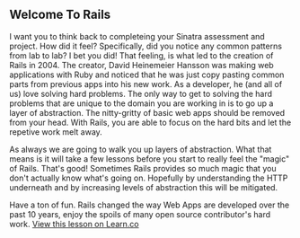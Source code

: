 ## Welcome To Rails

I want you to think back to completeing your Sinatra assessment and project. How did it feel? Specifically, did you notice any common patterns from lab to lab? I bet you did! That feeling, is what led to the creation of Rails in 2004. The creator, David Heinemeier Hansson was making web applications with Ruby and noticed that he was just copy pasting common parts from previous apps into his new work. As a developer, he (and all of us) love solving hard problems. The only way to get to solving the hard problems that are unique to the domain you are working in is to go up a layer of abstraction. The nitty-gritty of basic web apps should be removed from your head. With Rails, you are able to focus on the hard bits and let the repetive work melt away. 

As always we are going to walk you up layers of abstraction. What that means is it will take a few lessons before you start to really feel the "magic" of Rails. That's good! Sometimes Rails provides so much magic that you don't actually know what's going on. Hopefully by understanding the HTTP underneath and by increasing levels of abstraction this will be mitigated.

Have a ton of fun. Rails changed the way Web Apps are developed over the past 10 years, enjoy the spoils of many open source contributor's hard work.
<a href='https://learn.co/lessons/intro-to-rails' data-visibility='hidden'>View this lesson on Learn.co</a>
